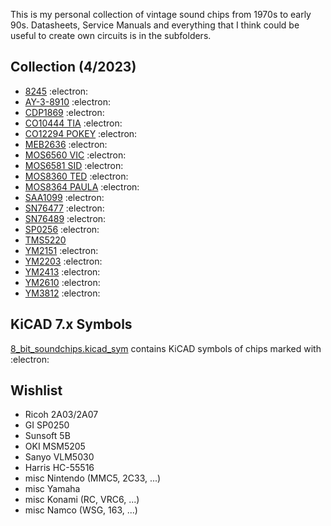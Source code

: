 
This is my personal collection of vintage sound chips from 1970s to early 90s. Datasheets, Service Manuals and everything that I think could be useful to create own circuits is in the subfolders. 

## Collection (4/2023)
+ [8245](8245) :electron:
+ [AY-3-8910](AY-3-8910) :electron:
+ [CDP1869](CDP1869) :electron:  
+ [CO10444 TIA](CO10444_TIA) :electron:
+ [CO12294 POKEY](CO12294_POKEY) :electron:
+ [MEB2636](MEB2636) :electron:
+ [MOS6560 VIC](MOS6560_VIC) :electron:
+ [MOS6581 SID](MOS6581_SID) :electron:
+ [MOS8360 TED](MOS8360_TED) :electron:
+ [MOS8364 PAULA](MOS8364_PAULA) :electron:
+ [SAA1099](SAA1099) :electron:
+ [SN76477](SN76477) :electron:
+ [SN76489](SN76489) :electron:
+ [SP0256](SP0256) :electron:
+ [TMS5220](TMS5220) 
+ [YM2151](YM2151) :electron:
+ [YM2203](YM2203) :electron:
+ [YM2413](YM2413) :electron:
+ [YM2610](YM2610) :electron:
+ [YM3812](YM3812) :electron:

## KiCAD 7.x Symbols
[8_bit_soundchips.kicad_sym](8_bit_soundchips.kicad_sym) contains KiCAD symbols of chips marked with :electron:

## Wishlist
+ Ricoh 2A03/2A07
+ GI SP0250
+ Sunsoft 5B
+ OKI MSM5205
+ Sanyo VLM5030
+ Harris HC-55516
+ misc Nintendo (MMC5, 2C33, ...)
+ misc Yamaha
+ misc Konami (RC, VRC6, ...)
+ misc Namco (WSG, 163, ...)

